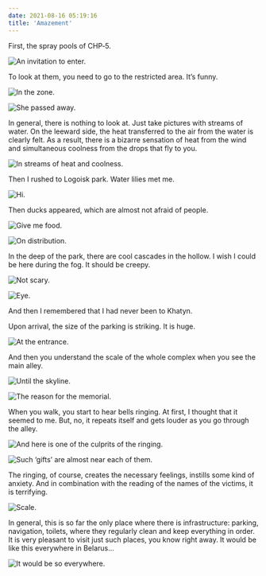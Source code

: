 ```yaml
---
date: 2021-08-16 05:19:16
title: 'Amazement'
---
```


First, the spray pools of CHP‐5.

![An invitation to enter.](IMG_0828.jpg)

To look at them, you need to go to the restricted area. It’s funny.

![In the zone.](IMG_0800.jpg)

![She passed away.](IMG_0817.jpg)

In general, there is nothing to look at. Just take pictures with streams of water. On the leeward
side, the heat transferred to the air from the water is clearly felt. As a result, there is a
bizarre sensation of heat from the wind and simultaneous coolness from the drops that fly to you.

![In streams of heat and coolness.](IMG_0825.jpg)

Then I rushed to Logoisk park. Water lilies met me.

![Hi.](IMG_0831.jpg)

Then ducks appeared, which are almost not afraid of people.

![Give me food.](IMG_0837.jpg)

![On distribution.](IMG_0848.jpg)

In the deep of the park, there are cool cascades in the hollow. I wish I could be here during the
fog. It should be creepy.

![Not scary.](IMG_0856.jpg)

![Eye.](IMG_0872.jpg)

And then I remembered that I had never been to Khatyn.

Upon arrival, the size of the parking is striking. It is huge.

![At the entrance.](IMG_0888.jpg)

And then you understand the scale of the whole complex when you see the main alley.

![Until the skyline.](IMG_0889.jpg)

![The reason for the memorial.](IMG_0902.jpg)

When you walk, you start to hear bells ringing. At first, I thought that it seemed to me. But, no,
it repeats itself and gets louder as you go through the alley.

![And here is one of the culprits of the ringing.](IMG_0920.jpg)

![Such ‘gifts’ are almost near each of them.](IMG_0921.jpg)

The ringing, of course, creates the necessary feelings, instills some kind of anxiety. And in
combination with the reading of the names of the victims, it is terrifying.

![Scale.](IMG_0919.jpg)

In general, this is so far the only place where there is infrastructure: parking, navigation,
toilets, where they regularly clean and keep everything in order. It is very pleasant to visit just
such places, you know right away. It would be like this everywhere in Belarus…

![It would be so everywhere.](IMG_0925.jpg)
